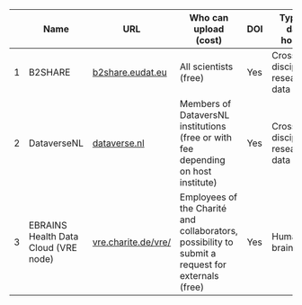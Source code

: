 |     | Name    | URL     | Who can upload (cost) |  DOI | Type of data hosted| Example of shared dataset |
| --- | ------- | ------- | --------------------- | -----| -------------------| ------------------------- |
| 1   | B2SHARE |[b2share.eudat.eu](https://b2share.eudat.eu)|All scientists (free)| Yes| Cross-disciplinary research data| [10.23728/B2SHARE.47AEEB85B5FF4C3CAB79A5C5B7DB49FA](https://doi.org/10.23728/B2SHARE.47AEEB85B5FF4C3CAB79A5C5B7DB49FA) |
| 2   | DataverseNL | [dataverse.nl](https://dataverse.nl) | Members of DataversNL institutions (free or with fee depending on host institute) | Yes | Cross-disciplinary research data| [10.34894/INHTP8](https://doi.org/10.34894/INHTP8)  |
| 3   | EBRAINS Health Data Cloud (VRE node) | [vre.charite.de/vre/](https://vre.charite.de/vre/) | Employees of the Charité and collaborators, possibility to submit a request for externals (free) | Yes | Human brain data| [10.25493/3VPN-ZY7](https://doi.org/10.25493/3VPN-ZY7)  |


